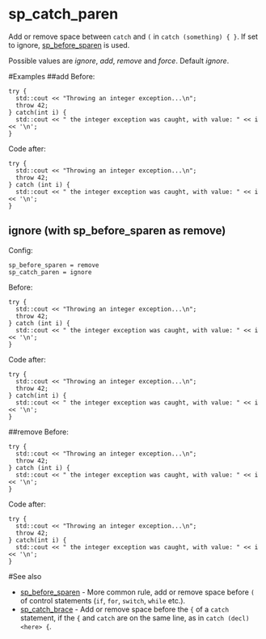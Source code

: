 # sp_catch_paren

Add or remove space between `catch` and `(` in `catch (something) { }`. If set to ignore, [sp_before_sparen](sp_before_sparen.md) is used.

Possible values are _ignore_, _add_, _remove_ and _force_. Default _ignore_.

#Examples
##add
Before:
```
try {
  std::cout << "Throwing an integer exception...\n";
  throw 42;
} catch(int i) {
  std::cout << " the integer exception was caught, with value: " << i << '\n';
}
```

Code after:
```
try {
  std::cout << "Throwing an integer exception...\n";
  throw 42;
} catch (int i) {
  std::cout << " the integer exception was caught, with value: " << i << '\n';
}
```

## ignore (with sp_before_sparen as remove)
Config:
```
sp_before_sparen = remove
sp_catch_paren = ignore
```

Before:
```
try {
  std::cout << "Throwing an integer exception...\n";
  throw 42;
} catch (int i) {
  std::cout << " the integer exception was caught, with value: " << i << '\n';
}
```

Code after:
```
try {
  std::cout << "Throwing an integer exception...\n";
  throw 42;
} catch(int i) {
  std::cout << " the integer exception was caught, with value: " << i << '\n';
}
```

##remove
Before:
```
try {
  std::cout << "Throwing an integer exception...\n";
  throw 42;
} catch (int i) {
  std::cout << " the integer exception was caught, with value: " << i << '\n';
}
```

Code after:
```
try {
  std::cout << "Throwing an integer exception...\n";
  throw 42;
} catch(int i) {
  std::cout << " the integer exception was caught, with value: " << i << '\n';
}
```

#See also
* [sp_before_sparen](sp_before_sparen.md) - More common rule, add or remove space before `(` of control statements (`if`, `for`, `switch`, `while` etc.).
* [sp_catch_brace](sp_catch_brace.md) - Add or remove space before the `{` of a `catch` statement, if the `{` and `catch` are on the same line, as in `catch (decl) <here> {`.
